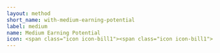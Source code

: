 ```yaml
---
layout: method
short_name: with-medium-earning-potential
label: medium
name: Medium Earning Potential
icon: <span class="icon icon-bill1"><span class="icon icon-bill1">
---
```

